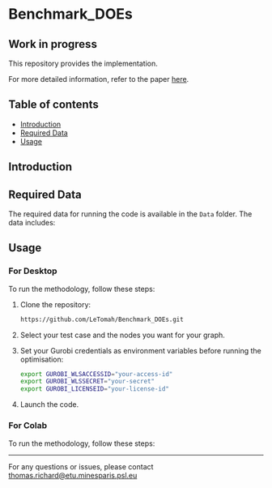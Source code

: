 # Benchmark_DOEs
## Work in progress

This repository provides the implementation.

For more detailed information, refer to the paper [here](https://).

## Table of contents
- [Introduction](#introduction)
- [Required Data](#required-data)
- [Usage](#usage)

## Introduction


## Required Data
The required data for running the code is available in the `Data` folder. The data includes:

## Usage
### For Desktop
To run the methodology, follow these steps:

1. Clone the repository:
   ```bash
   https://github.com/LeTomah/Benchmark_DOEs.git

2. Select your test case and the nodes you want for your graph.

3. Set your Gurobi credentials as environment variables before running
   the optimisation:

   ```bash
   export GUROBI_WLSACCESSID="your-access-id"
   export GUROBI_WLSSECRET="your-secret"
   export GUROBI_LICENSEID="your-license-id"
   ```

4. Launch the code.
### For Colab
To run the methodology, follow these steps:

***

For any questions or issues, please contact thomas.richard@etu.minesparis.psl.eu
